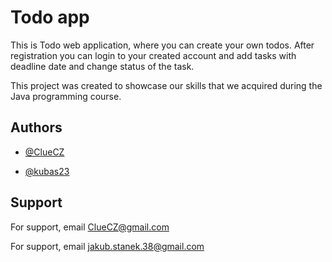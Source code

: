 
# Todo app

This is Todo web application, where you can create your own todos.
After registration you can login to your created account and add tasks with deadline date and change status of the task.

This project was created to showcase our skills that we acquired during the Java programming course.


## Authors

- [@ClueCZ](https://github.com/ClueCZ)

- [@kubas23](https://github.com/kubas23)
## Support

For support, email ClueCZ@gmail.com 

For support, email jakub.stanek.38@gmail.com

